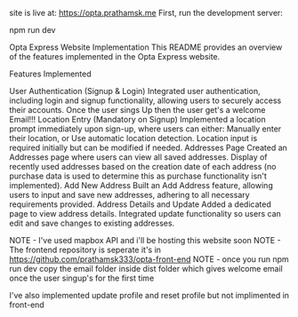 site is live at: https://opta.prathamsk.me
First, run the development server:

npm run dev

Opta Express Website Implementation This README provides an overview of the features implemented in the Opta Express website.

Features Implemented

User Authentication (Signup & Login) Integrated user authentication, including login and signup functionality, allowing users to securely access their accounts.
Once the user sings Up then the user get's a welcome Email!!!
Location Entry (Mandatory on Signup) Implemented a location prompt immediately upon sign-up, where users can either: Manually enter their location, or Use automatic location detection. Location input is required initially but can be modified if needed.
Addresses Page Created an Addresses page where users can view all saved addresses. Display of recently used addresses based on the creation date of each address (no purchase data is used to determine this as purchase functionality isn't implemented).
Add New Address Built an Add Address feature, allowing users to input and save new addresses, adhering to all necessary requirements provided.
Address Details and Update Added a dedicated page to view address details. Integrated update functionality so users can edit and save changes to existing addresses.

NOTE - I've used mapbox API and i'll be hosting this website soon 
NOTE - The frontend repository is seperate it's in https://github.com/prathamsk333/opta-front-end
NOTE - once you run npm run dev copy the email folder inside dist folder which gives welcome email once the user singup's for the first time

I've also implemented update profile and reset profile but not implimented in front-end
